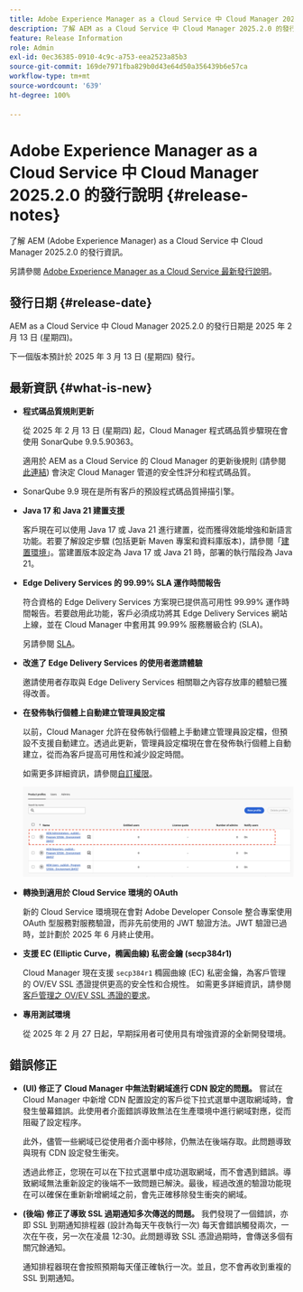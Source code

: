 ```yaml
---
title: Adobe Experience Manager as a Cloud Service 中 Cloud Manager 2025.2.0 的發行說明
description: 了解 AEM as a Cloud Service 中 Cloud Manager 2025.2.0 的發行資訊。
feature: Release Information
role: Admin
exl-id: 0ec36385-0910-4c9c-a753-eea2523a85b3
source-git-commit: 169de7971fba829b0d43e64d50a356439b6e57ca
workflow-type: tm+mt
source-wordcount: '639'
ht-degree: 100%

---
```


# Adobe Experience Manager as a Cloud Service 中 Cloud Manager 2025.2.0 的發行說明 {#release-notes}

<!-- https://wiki.corp.adobe.com/pages/viewpage.action?pageId=3389843928 -->

了解 AEM (Adobe Experience Manager) as a Cloud Service 中 Cloud Manager 2025.2.0 的發行資訊。


另請參閱 [Adobe Experience Manager as a Cloud Service 最新發行說明](/help/release-notes/release-notes-cloud/release-notes-current.md)。

## 發行日期 {#release-date}

AEM as a Cloud Service 中 Cloud Manager 2025.2.0 的發行日期是 2025 年 2 月 13 日 (星期四)。

下一個版本預計於 2025 年 3 月 13 日 (星期四) 發行。

## 最新資訊 {#what-is-new}

* **程式碼品質規則更新**

  從 2025 年 2 月 13 日 (星期四) 起，Cloud Manager 程式碼品質步驟現在會使用 SonarQube 9.9.5.90363。

  適用於 AEM as a Cloud Service 的 Cloud Manager 的更新後規則 (請參閱[此連結](/help/implementing/cloud-manager/code-quality-testing.md#understanding-code-quality-rules)) 會決定 Cloud Manager 管道的安全性評分和程式碼品質。

* SonarQube 9.9 現在是所有客戶的預設程式碼品質掃描引擎。

* **Java 17 和 Java 21 建置支援**

  客戶現在可以使用 Java 17 或 Java 21 進行建置，從而獲得效能增強和新語言功能。若要了解設定步驟 (包括更新 Maven 專案和資料庫版本)，請參閱「[建置環境](/help/implementing/cloud-manager/getting-access-to-aem-in-cloud/build-environment-details.md)」。當建置版本設定為 Java 17 或 Java 21 時，部署的執行階段為 Java 21。

* **Edge Delivery Services 的 99.99% SLA 運作時間報告**

  符合資格的 Edge Delivery Services 方案現已提供高可用性 99.99% 運作時間報告。若要啟用此功能，客戶必須成功將其 Edge Delivery Services 網站上線，並在 Cloud Manager 中套用其 99.99% 服務層級合約 (SLA)。

  另請參閱 [SLA](/help/implementing/cloud-manager/getting-access-to-aem-in-cloud/creating-production-programs.md#sla)。

* **改進了 Edge Delivery Services 的使用者邀請體驗**

  邀請使用者存取與 Edge Delivery Services 相關聯之內容存放庫的體驗已獲得改善。<!-- CMGR-65331 -->

* **在發佈執行個體上自動建立管理員設定檔**

  以前，Cloud Manager 允許在發佈執行個體上手動建立管理員設定檔，但預設不支援自動建立。透過此更新，管理員設定檔現在會在發佈執行個體上自動建立，從而為客戶提高可用性和減少設定時間。

  如需更多詳細資訊，請參閱[自訂權限](/help/implementing/cloud-manager/custom-permissions.md)。

  ![管道活動篩選](/help/implementing/cloud-manager/release-notes/assets/product-profiles.png)

* **轉換到適用於 Cloud Service 環境的 OAuth**

  新的 Cloud Service 環境現在會對 Adobe Developer Console 整合專案使用 OAuth 型服務對服務驗證，而非先前使用的 JWT 驗證方法。JWT 驗證已過時，並計劃於 2025 年 6 月終止使用。

* **支援 EC (Elliptic Curve，橢圓曲線) 私密金鑰 (secp384r1)**

  Cloud Manager 現在支援 `secp384r1` 橢圓曲線 (EC) 私密金鑰，為客戶管理的 OV/EV SSL 憑證提供更高的安全性和合規性。
如需更多詳細資訊，請參閱[客戶管理之 OV/EV SSL 憑證的要求](/help/implementing/cloud-manager/managing-ssl-certifications/introduction-to-ssl-certificates.md#requirements)。<!-- CMGR-63636 -->

* **專用測試環境**

  從 2025 年 2 月 27 日起，早期採用者可使用具有增強資源的全新開發環境。


<!--
## Private beta program {#private-beta-program}

Be a part of Cloud Manager's private beta program and have a chance to test upcoming features. -->


## 錯誤修正

* **(UI) 修正了 Cloud Manager 中無法對網域進行 CDN 設定的問題。**
嘗試在 Cloud Manager 中新增 CDN 配置設定的客戶從下拉式選單中選取網域時，會發生螢幕錯誤。此使用者介面錯誤導致無法在生產環境中進行網域對應，從而阻礙了設定程序。

  此外，儘管一些網域已從使用者介面中移除，仍無法在後端存取。此問題導致與現有 CDN 設定發生衝突。

  透過此修正，您現在可以在下拉式選單中成功選取網域，而不會遇到錯誤。導致網域無法重新設定的後端不一致問題已解決。最後，經過改進的驗證功能現在可以確保在重新新增網域之前，會先正確移除發生衝突的網域。<!-- CMGR-64888 -->
* **(後端) 修正了導致 SSL 過期通知多次傳送的問題。**
我們發現了一個錯誤，亦即 SSL 到期通知排程器 (設計為每天午夜執行一次) 每天會錯誤觸發兩次，一次在午夜，另一次在凌晨 12:30。此問題導致 SSL 憑證過期時，會傳送多個有關冗餘通知。

  通知排程器現在會按照預期每天僅正確執行一次。並且，您不會再收到重複的 SSL 到期通知。<!-- CMGR-64748 -->




<!-- ## Known issues {#known-issues} -->
